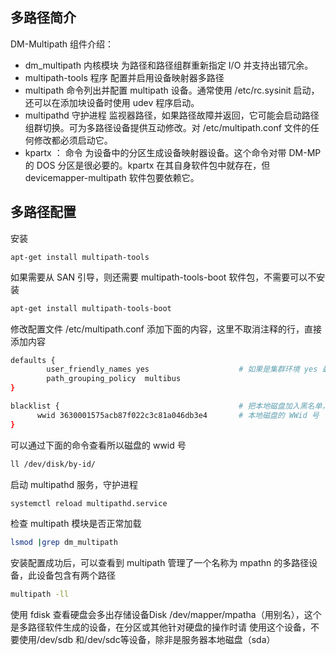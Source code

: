## 多路径简介

DM-Multipath 组件介绍：

- dm_multipath 内核模块 为路径和路径组群重新指定 I/O 并支持出错冗余。
- multipath-tools 程序 配置并启用设备映射器多路径
- multipath 命令列出并配置 multipath 设备。通常使用 /etc/rc.sysinit 启动，还可以在添加块设备时使用 udev 程序启动。
- multipathd 守护进程 监视器路径，如果路径故障并返回，它可能会启动路径组群切换。可为多路径设备提供互动修改。对 /etc/multipath.conf 文件的任何修改都必须启动它。
- kpartx ： 命令 为设备中的分区生成设备映射器设备。这个命令对带 DM-MP 的 DOS 分区是很必要的。kpartx 在其自身软件包中就存在，但 devicemapper-multipath 软件包要依赖它。

## 多路径配置

安装

```
apt-get install multipath-tools
```

如果需要从 SAN 引导，则还需要 multipath-tools-boot 软件包，不需要可以不安装

```bash
apt-get install multipath-tools-boot
```

修改配置文件 /etc/multipath.conf 添加下面的内容，这里不取消注释的行，直接添加内容

```bash
defaults {
        user_friendly_names yes                    # 如果是集群环境 yes 最好改成 no
        path_grouping_policy  multibus
}

blacklist {                                        # 把本地磁盘加入黑名单，下面会解释
      wwid 3630001575acb87f022c3c81a046db3e4       # 本地磁盘的 WWid 号
}
```

可以通过下面的命令查看所以磁盘的 wwid 号

```bash
ll /dev/disk/by-id/
```

启动 multipathd 服务，守护进程

```bash
systemctl reload multipathd.service
```

检查 multipath 模块是否正常加载

```bash
lsmod |grep dm_multipath
```

安装配置成功后，可以查看到 multipath 管理了一个名称为 mpathn 的多路径设备，此设备包含有两个路径

```bash
multipath -ll
```

使用 fdisk 查看硬盘会多出存储设备Disk /dev/mapper/mpatha（用别名），这个是多路径软件生成的设备，在分区或其他针对硬盘的操作时请 使用这个设备，不要使用/dev/sdb 和/dev/sdc等设备，除非是服务器本地磁盘（sda）